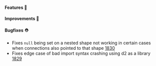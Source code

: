 #### Features 🚀

#### Improvements 🧹

#### Bugfixes ⛑️

- Fixes `null` being set on a nested shape not working in certain cases when connections also pointed to that shape [1830](https://github.com/terrastruct/d2/pull/1830)
- Fixes edge case of bad import syntax crashing using d2 as a library [1829](https://github.com/terrastruct/d2/pull/1829)
